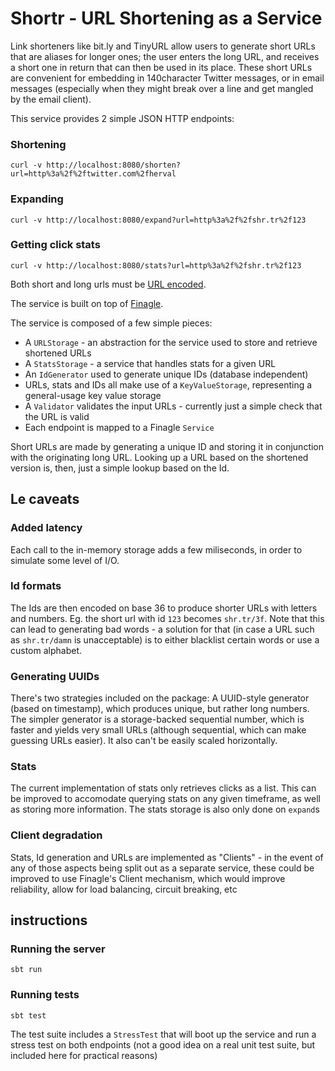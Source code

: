# Shortr - URL Shortening as a Service

Link shorteners like bit.ly and TinyURL allow users to generate short URLs that are aliases for longer ones; the user enters the long URL, 
and receives a short one in return that can then be used in its place. These short URLs are convenient for embedding in 140­character Twitter messages, 
or in email messages (especially when they might break over a line and get mangled by the email client).


This service provides 2 simple JSON HTTP endpoints:

### Shortening
```
curl -v http://localhost:8080/shorten?url=http%3a%2f%2ftwitter.com%2fherval
```

### Expanding
```
curl -v http://localhost:8080/expand?url=http%3a%2f%2fshr.tr%2f123
```

### Getting click stats
```
curl -v http://localhost:8080/stats?url=http%3a%2f%2fshr.tr%2f123
```


Both short and long urls must be [URL encoded](https://en.wikipedia.org/wiki/Percent-encoding).

The service is built on top of [Finagle](https://github.com/twitter/finagle). 

The service is composed of a few simple pieces:

- A `URLStorage` - an abstraction for the service used to store and retrieve shortened URLs
- A `StatsStorage` - a service that handles stats for a given URL
- An `IdGenerator` used to generate unique IDs (database independent)
- URLs, stats and IDs all make use of a `KeyValueStorage`, representing a general-usage key value storage
- A `Validator` validates the input URLs - currently just a simple check that the URL is valid
- Each endpoint is mapped to a Finagle `Service`

Short URLs are made by generating a unique ID and storing it in conjunction with the originating long URL. 
Looking up a URL based on the shortened version is, then, just a simple lookup based on the Id. 

## Le caveats

### Added latency
Each call to the in-memory storage adds a few miliseconds, in order to simulate some level of I/O.

### Id formats
The Ids are then encoded on base 36 to produce shorter URLs with letters and numbers. Eg. the short url with id `123` becomes `shr.tr/3f`.
Note that this can lead to generating bad words - a solution for that (in case a URL such as `shr.tr/damn` is unacceptable)
is to either blacklist certain words or use a custom alphabet.

### Generating UUIDs
There's two strategies included on the package: A UUID-style generator (based on timestamp), which produces unique, but rather long numbers. The simpler
generator is a storage-backed sequential number, which is faster and yields very small URLs (although sequential, which can make guessing URLs easier). 
It also can't be easily scaled horizontally.

### Stats
The current implementation of stats only retrieves clicks as a list. This can be improved to accomodate querying stats on any
given timeframe, as well as storing more information. The stats storage is also only done on `expand`s 

### Client degradation
Stats, Id generation and URLs are implemented as "Clients" - in the event of any of those aspects being split out as a separate service, 
these could be improved to use Finagle's Client mechanism, which would improve reliability, allow for load balancing, circuit breaking, etc


## instructions

### Running the server
```
sbt run
```

### Running tests
```
sbt test
```

The test suite includes a `StressTest` that will boot up the service and run a stress test on both endpoints 
(not a good idea on a real unit test suite, but included here for practical reasons)